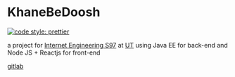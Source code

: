 # KhaneBeDoosh

[![code style: prettier](https://img.shields.io/badge/code_style-prettier-ff69b4.svg?style=flat-square)](https://github.com/prettier/prettier)

a project for [Internet Engineering S97](https://cecm.ut.ac.ir/course/view.php?id=2254) at [UT](http://ece.ut.ac.ir/) using Java EE for back-end and Node JS + Reactjs for front-end

[gitlab](https://gitlab.com/hadi_sfr/khaneBeDoosh)

